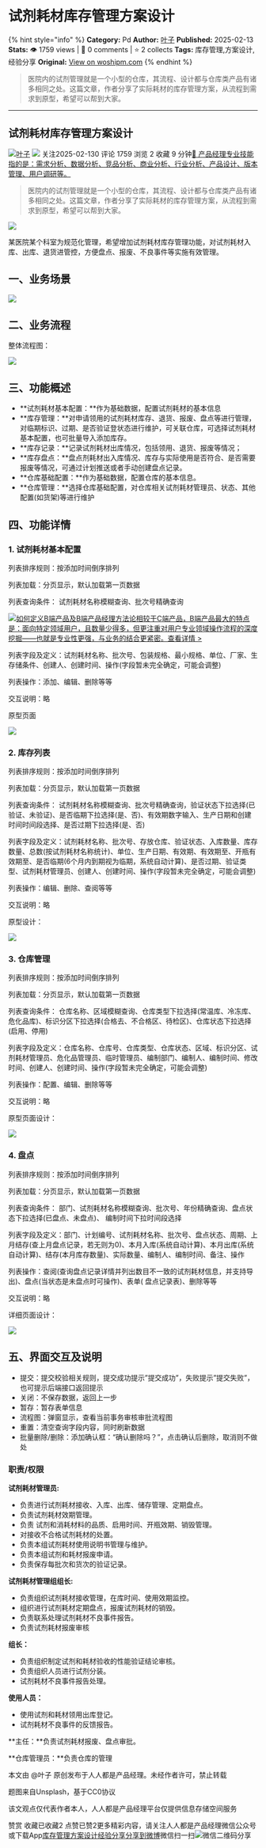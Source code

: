 # 试剂耗材库存管理方案设计
{% hint style="info" %}
**Category:** Pd
**Author:** [叶子](https://www.woshipm.com/u/1452346)
**Published:** 2025-02-13  
**Stats:** 👁️ 1759 views | 💬 0 comments | ⭐ 2 collects
**Tags:** 库存管理,方案设计,经验分享
**Original:** [View on woshipm.com](https://www.woshipm.com/pd/6178528.html)
{% endhint %}
> 医院内的试剂管理就是一个小型的仓库，其流程、设计都与仓库类产品有诸多相同之处。这篇文章，作者分享了实际耗材的库存管理方案，从流程到需求到原型，希望可以帮到大家。

---

## 试剂耗材库存管理方案设计

[![](https://static.woshipm.com/pmapp_avatar_20250209165240_7899.jpeg?imageView2/1/w/72/h/72/q/100)](https://www.woshipm.com/u/1452346)[叶子](https://www.woshipm.com/u/1452346) ![](https://static.woshipm.com/tag/1101_1@2x.png) 关注2025-02-130 评论 1759 浏览 2 收藏 9 分钟[🔗 产品经理专业技能指的是：需求分析、数据分析、竞品分析、商业分析、行业分析、产品设计、版本管理、用户调研等。](https://ke.qidianla.com/courses/90pm)

> 医院内的试剂管理就是一个小型的仓库，其流程、设计都与仓库类产品有诸多相同之处。这篇文章，作者分享了实际耗材的库存管理方案，从流程到需求到原型，希望可以帮到大家。

![](https://image.woshipm.com/2024/07/01/9789ee44-3779-11ef-a88c-00163e142b65.png)

某医院某个科室为规范化管理，希望增加试剂耗材库存管理功能，对试剂耗材入库、出库、退货进管控，方便盘点、报废、不良事件等实施有效管理。

## 一、业务场景

![](https://image.woshipm.com/2025/02/13/198998e8-ea1e-11ef-bc62-00163e09d72f.jpg)

## 二、业务流程

整体流程图：

![](https://image.woshipm.com/2025/02/11/018b9848-e881-11ef-8386-00163e09d72f.png)

## 三、功能概述

*   **试剂耗材基本配置：**作为基础数据，配置试剂耗材的基本信息
*   **库存管理：**对申请领用的试剂耗材库存、退货、报废、盘点等进行管理，对临期标识、过期、是否验证登状态进行维护，可关联仓库，可选择试剂耗材基本配置，也可批量导入添加库存。
*   **库存记录：**记录试剂耗材出库情况，包括领用、退货、报废等情况；
*   **库存盘点：**盘点剂耗材出入库情况、库存与实际使用是否符合、是否需要报废等情况，可通过计划推送或者手动创建盘点记录。
*   **仓库基础配置：**作为基础数据，配置仓库的基本信息。
*   **仓库管理：**选择仓库基础配置，对仓库相关试剂耗材管理员、状态、其他配置(如货架)等进行维护

## 四、功能详情

### 1\. 试剂耗材基本配置

列表排序规则：按添加时间倒序排列

列表加载：分页显示，默认加载第一页数据

列表查询条件： 试剂耗材名称模糊查询、批次号精确查询

[![](https://image.woshipm.com/2023/08/02/72b77e4e-30e3-11ee-88e7-00163e0b5ff3.png)如何定义B端产品及B端产品经理方法论相较于C端产品，B端产品最大的特点是：面向特定领域用户，且数量少得多，但更注重对用户专业领域操作流程的深度挖掘——也就是专业性更强，与业务的结合更紧密。查看详情 >](https://ke.qidianla.com/courses/bcpm)

列表字段及定义：试剂耗材名称、批次号、包装规格、最小规格、单位、厂家、生 存储条件、创建人、创建时间、操作(字段暂未完全确定，可能会调整)

列表操作：添加、编辑、删除等等

交互说明：略

原型页面

![](https://image.woshipm.com/2025/02/11/65fa1222-e882-11ef-8386-00163e09d72f.png)

### 2\. 库存列表

列表排序规则：按添加时间倒序排列

列表加载：分页显示，默认加载第一页数据

列表查询条件： 试剂耗材名称模糊查询、批次号精确查询，验证状态下拉选择(已验证、未验证)、是否临期下拉选择(是、否)、有效期数字输入、生产日期和创建时间时间段选择、是否过期下拉选择(是、否)

列表字段及定义：试剂耗材名称、批次号、存放仓库、验证状态、入库数量、库存数量、总数(按试剂耗材名称统计)、单位、生产日期、有效期、有效期至、开瓶有效期至、是否临期(6个月内到期视为临期，系统自动计算)、是否过期、验证类型、试剂耗材管理员、创建人、创建时间、操作(字段暂未完全确定，可能会调整)

列表操作：编辑、删除、查阅等等

交互说明：略

原型设计：

![](https://image.woshipm.com/2025/02/11/a31be428-e882-11ef-8386-00163e09d72f.png)

### 3\. 仓库管理

列表排序规则：按添加时间倒序排列

列表加载：分页显示，默认加载第一页数据

列表查询条件： 仓库名称、区域模糊查询、仓库类型下拉选择(常温库、冷冻库、危化品库)、标识分区下拉选择(合格去、不合格区、待检区)、仓库状态下拉选择(启用、停用)

列表字段及定义：仓库名称、仓库号、仓库类型、仓库状态、区域、标识分区、试剂耗材管理员、危化品管理员、临时管理员、编制部门、编制人、编制时间、修改时间、创建人、创建时间、操作(字段暂未完全确定，可能会调整)

列表操作：配置、编辑、删除等等

交互说明：略

原型页面设计：

![](https://image.woshipm.com/2025/02/11/c68d6846-e882-11ef-8386-00163e09d72f.png)

### 4\. 盘点

列表排序规则：按添加时间倒序排列

列表加载：分页显示，默认加载第一页数据

列表查询条件： 部门、试剂耗材名称模糊查询、批次号、年份精确查询、盘点状态下拉选择(已盘点、未盘点)、 编制时间下拉时间段选择

列表字段及定义：部门、计划编号、试剂耗材名称、批次号、盘点状态、周期、上月结存(查上月盘点记录，若无则为0)、本月入库(系统自动计算)、本月出库(系统自动计算)、结存(本月库存数量)、实际数量、编制人、编制时间、备注、操作

列表操作：查阅(查询盘点记录详情并列出数目不一致的试剂耗材信息，并支持导出)、盘点(当状态是未盘点时可操作)、表单( 盘点记录表)、删除等等

交互说明：略

详细页面设计：

![](https://image.woshipm.com/2025/02/11/011ec9fa-e883-11ef-8386-00163e09d72f.png)

## 五、界面交互及说明

*   提交：提交校验相关规则，提交成功提示”提交成功”，失败提示”提交失败”，也可提示后端接口返回提示
*   关闭：不保存数据，返回上一步
*   暂存：暂存表单信息
*   流程图：弹窗显示，查看当前事务审核审批流程图
*   重置：清空查询字段内容，同时刷新数据
*   批量删除/删除：添加确认框：“确认删除吗？”，点击确认后删除，取消则不做处

### 职责/权限

**试剂耗材管理员:**

*   负责进行试剂耗材接收、入库、出库、储存管理、定期盘点。
*   负责试剂耗材效期管理。
*   负责 试剂和消耗材料的品质、启用时间、开瓶效期、销毁管理。
*   对接收不合格试剂耗材的处置。
*   负责本组试剂耗材使用说明书管理与维护。
*   负责本组试剂和耗材报废申请。
*   负责保存每批次和货次的验证记录。

**试剂耗材管理组组长:**

*   负责组织试剂耗材接收管理，在库时间、使用效期监控。
*   组织进行试剂耗材定期盘点，报废试剂耗材的销毁。
*   负责联系处理试剂耗材不良事件报告。
*   负责试剂耗材报废审核

**组长：**

*   负责组织制定试剂和耗材验收的性能验证结论审核。
*   负责组织人员进行试剂分装。
*   试剂耗材不良事件报告处理。

**使用人员：**

*   使用试剂和耗材领用出库登记。
*   试剂耗材不良事件的反馈报告。

**主任：**负责试剂耗材报废、盘点审批。

**仓库管理员：**负责仓库的管理

本文由 @叶子 原创发布于人人都是产品经理。未经作者许可，禁止转载

题图来自Unsplash，基于CC0协议

该文观点仅代表作者本人，人人都是产品经理平台仅提供信息存储空间服务

赞赏 收藏已收藏2 点赞已赞2更多精彩内容，请关注人人都是产品经理微信公众号或下载App[库存管理](https://www.woshipm.com/tag/%e5%ba%93%e5%ad%98%e7%ae%a1%e7%90%86)[方案设计](https://www.woshipm.com/tag/%e6%96%b9%e6%a1%88%e8%ae%be%e8%ae%a1)[经验分享](https://www.woshipm.com/tag/%e7%bb%8f%e9%aa%8c%e5%88%86%e4%ba%ab)[分享到微博](https://service.weibo.com/share/share.php?appkey=2775287854&title=试剂耗材库存管理方案设计&url=https://www.woshipm.com/pd/6178528.html&pic=https://image.woshipm.com/2024/07/01/9789ee44-3779-11ef-a88c-00163e142b65.png)微信扫一扫![微信二维码](https://api.pwmqr.com/qrcode/create/?url=https://www.woshipm.com/pd/6178528.html)分享